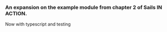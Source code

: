 ### An expansion on the example module from chapter 2 of Sails IN ACTION.

Now with typescript and testing